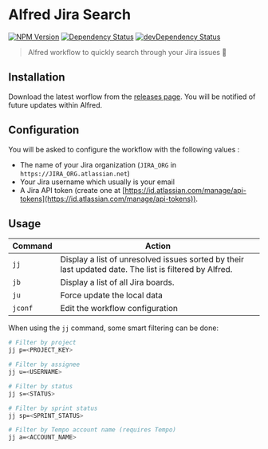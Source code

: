 # Alfred Jira Search

[![NPM Version](https://img.shields.io/npm/v/alfred-jira-search.svg?style=flat-square)](https://www.npmjs.com/package/alfred-jira-search)
[![Dependency Status](https://img.shields.io/david/titouanmathis/alfred-jira-search?style=flat-square)](https://david-dm.org/titouanmathis/alfred-jira-search)
[![devDependency Status](https://img.shields.io/david/dev/titouanmathis/alfred-jira-search?style=flat-square)](https://david-dm.org/titouanmathis/alfred-jira-search?type=dev)

> Alfred workflow to quickly search through your Jira issues 🔎

## Installation

Download the latest worflow from the [releases page](https://github.com/titouanmathis/alfred-jira-search/releases). You will be notified of future updates within Alfred.

## Configuration

You will be asked to configure the workflow with the following values :

- The name of your Jira organization (`JIRA_ORG` in `https://JIRA_ORG.atlassian.net`)
- Your Jira username which usually is your email
- A Jira API token (create one at [https://id.atlassian.com/manage/api-tokens](https://id.atlassian.com/manage/api-tokens)).

## Usage

| Command | Action |
|-|-|
| `jj` | Display a list of unresolved issues sorted by their last updated date. The list is filtered by Alfred. |
| `jb` | Display a list of all Jira boards. |
| `ju` | Force update the local data |
| `jconf` | Edit the workflow configuration |

When using the `jj` command, some smart filtering can be done:

```bash
# Filter by project
jj p=<PROJECT_KEY>

# Filter by assignee
jj u=<USERNAME>

# Filter by status
jj s=<STATUS>

# Filter by sprint status
jj sp=<SPRINT_STATUS>

# Filter by Tempo account name (requires Tempo)
jj a=<ACCOUNT_NAME>
```
